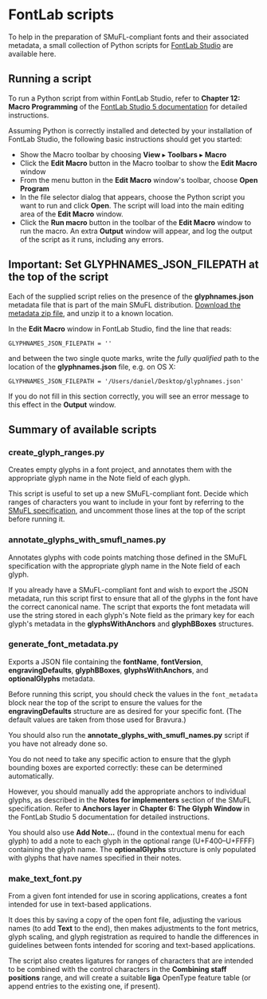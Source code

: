 # FontLab scripts
To help in the preparation of SMuFL-compliant fonts and their associated metadata, a small collection of Python scripts for [FontLab Studio](http://www.fontlab.com/font-editor/fontlab-studio/) are available here.

## Running a script
To run a Python script from within FontLab Studio, refer to **Chapter 12: Macro Programming** of the [FontLab Studio 5 documentation](http://www.fontlab.com/font-editor/fontlab-studio/download-fontlab-studio/) for detailed instructions.

Assuming Python is correctly installed and detected by your installation of FontLab Studio, the following basic instructions should get you started:

* Show the Macro toolbar by choosing **View** ▸ **Toolbars** ▸ **Macro**
* Click the **Edit Macro** button in the Macro toolbar to show the **Edit Macro** window
* From the menu button in the **Edit Macro** window's toolbar, choose **Open Program**
* In the file selector dialog that appears, choose the Python script you want to run and click **Open**. The script will load into the main editing area of the **Edit Macro** window.
* Click the **Run macro** button in the toolbar of the **Edit Macro** window to run the macro. An extra **Output** window will appear, and log the output of the script as it runs, including any errors.

## Important: Set GLYPHNAMES\_JSON\_FILEPATH at the top of the script
Each of the supplied script relies on the presence of the **glyphnames.json** metadata file that is part of the main SMuFL distribution. [Download the metadata zip file](http://www.smufl.org/download/), and unzip it to a known location.

In the **Edit Macro** window in FontLab Studio, find the line that reads:

```
GLYPHNAMES_JSON_FILEPATH = ''
```

and between the two single quote marks, write the *fully qualified* path to the location of the **glyphnames.json** file, e.g. on OS X:

```
GLYPHNAMES_JSON_FILEPATH = '/Users/daniel/Desktop/glyphnames.json'
```

If you do not fill in this section correctly, you will see an error message to this effect in the **Output** window.

## Summary of available scripts

### create_glyph_ranges.py
Creates empty glyphs in a font project, and annotates them with the appropriate glyph name in the Note field of each glyph.

This script is useful to set up a new SMuFL-compliant font. Decide which ranges of characters you want to include in your font by referring to the [SMuFL specification](http://www.smufl.org/browse), and uncomment those lines at the top of the script before running it.

### annotate_glyphs_with_smufl_names.py
Annotates glyphs with code points matching those defined in the SMuFL specification with the appropriate glyph name in the Note field of each glyph.

If you already have a SMuFL-compliant font and wish to export the JSON metadata, run this script first to ensure that all of the glyphs in the font have the correct canonical name. The script that exports the font metadata will use the string stored in each glyph's Note field as the primary key for each glyph's metadata in the **glyphsWithAnchors** and **glyphBBoxes** structures.

### generate_font_metadata.py
Exports a JSON file containing the **fontName**, **fontVersion**, **engravingDefaults**, **glyphBBoxes**, **glyphsWithAnchors**, and **optionalGlyphs** metadata.

Before running this script, you should check the values in the `font_metadata` block near the top of the script to ensure the values for the **engravingDefaults** structure are as desired for your specific font. (The default values are taken from those used for Bravura.)

You should also run the **annotate_glyphs_with_smufl_names.py** script if you have not already done so.

You do not need to take any specific action to ensure that the glyph bounding boxes are exported correctly: these can be determined automatically.

However, you should manually add the appropriate anchors to individual glyphs, as described in the **Notes for implementers** section of the SMuFL specification. Refer to **Anchors layer** in **Chapter 6: The Glyph Window** in the FontLab Studio 5 documentation for detailed instructions.

You should also use **Add Note...** (found in the contextual menu for each glyph) to add a note to each glyph in the optional range (U+F400–U+FFFF) containing the glyph name. The **optionalGlyphs** structure is only populated with glyphs that have names specified in their notes.

### make_text_font.py
From a given font intended for use in scoring applications, creates a font intended for use in text-based applications.

It does this by saving a copy of the open font file, adjusting the various names (to add **Text** to the end), then makes adjustments to the font metrics, glyph scaling, and glyph registration as required to handle the differences in guidelines between fonts intended for scoring and text-based applications.

The script also creates ligatures for ranges of characters that are intended to be combined with the control characters in the **Combining staff positions** range, and will create a suitable **liga** OpenType feature table (or append entries to the existing one, if present).